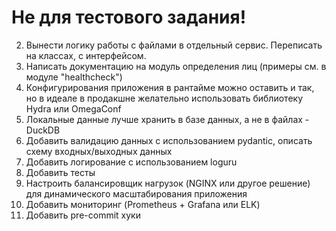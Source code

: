 # Не для тестового задания!

2. Вынести логику работы с файлами в отдельный сервис. Переписать на классах, с интерфейсом.
2. Написать документацию на модуль определения лиц (примеры см. в модуле "healthcheck")
3. Конфигурирования приложения в рантайме можно оставить и так, но в идеале в продакшне желательно использовать библиотеку Hydra или OmegaConf
4. Локальные данные лучше хранить в базе данных, а не в файлах - DuckDB
5. Добавить валидацию данных с использованием pydantic, описать схему входных/выходных данных
6. Добавить логирование с использованием loguru
7. Добавить тесты
8. Настроить балансировщик нагрузок (NGINX или другое решение) для динамического масштабирования приложения
9. Добавить мониторинг (Prometheus + Grafana или ELK)
10. Добавить pre-commit хуки
